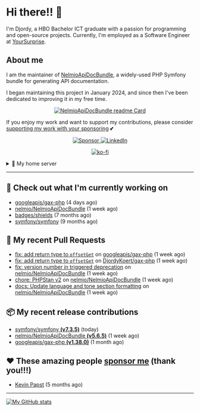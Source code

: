 # Hi there!! 👋



I'm Djordy, a HBO Bachelor ICT graduate with a passion for programming and open-source projects.
Currently, I'm employed as a Software Engineer at [YourSurprise](https://www.linkedin.com/company/yoursurprise-com).

## About me
I am the maintainer of [NelmioApiDocBundle](https://github.com/nelmio/NelmioApiDocBundle), a widely-used PHP Symfony bundle for generating API documentation.

I began maintaining this project in January 2024, and since then I've been dedicated to improving it in my free time.

<p align='center'>
    <a href="https://github.com/nelmio/NelmioApiDocBundle">
        <img alt="NelmioApiDocBundle readme Card" src="https://github-readme-stats.vercel.app/api/pin/?username=nelmio&repo=NelmioApiDocBundle&theme=holi&bg_color=00000000" />
    </a>
</p>


If you enjoy my work and want to support my contributions, please consider [supporting my work with your sponsoring](https://github.com/sponsors/DjordyKoert) 💕

<p align='center'>
    <a href="https://github.com/sponsors/DjordyKoert">
        <img alt="Sponsor" src="https://img.shields.io/badge/sponsor-30363D?style=for-the-badge&logo=GitHub-Sponsors&logoColor=#white" />
    </a>
    <a href="https://nl.linkedin.com/in/djordy-koert-0648881a2">
        <img alt="LinkedIn" src="https://img.shields.io/badge/LinkedIn-0077B5?style=for-the-badge&logo=LinkedIn" />
    </a>
</p>
<p align='center'>
    <a href="https://ko-fi.com/P5P7SYBAJ" align='center'>
        <img alt="ko-fi" src="https://ko-fi.com/img/githubbutton_sm.svg" />
    </a>
</p>

<details>
    <summary>🌱 My home server</summary>

<p align='center'>
    <img src="https://img.shields.io/badge/TrueNAS_25.04.RC.1-0095D5?style=for-the-badge&logo=truenas&logoColor=white" />
    <img src="https://img.shields.io/badge/AMD%20Ryzen_7_5700G-ED1C24?style=for-the-badge&logo=amd&logoColor=white" />
    <img src="https://img.shields.io/badge/RAM-32GB-%230071C5?&style=for-the-badge&logoColor=white" />
    <img src="https://img.shields.io/badge/4x_st8000vn004-IronWolf_8TB-5AC710?style=for-the-badge&logo=seagate&logoColor=white" />
</p>

I run a hobby server in my free time, where I host various services.

- [Home Assistant](https://github.com/home-assistant/core)
- [Cloudflared](https://github.com/cloudflare/cloudflared)
- Various *arrs
- [Jellyfin](https://jellyfin.org/)
- [Jellyseerr](https://github.com/Fallenbagel/jellyseerr)
- [Pelican panel & wings](https://pelican.dev/)

</details>

---

## 🔭 Check out what I'm currently working on

- [googleapis/gax-php](https://github.com/googleapis/gax-php) (4 days ago)
- [nelmio/NelmioApiDocBundle](https://github.com/nelmio/NelmioApiDocBundle) (1 week ago)
- [badges/shields](https://github.com/badges/shields) (7 months ago)
- [symfony/symfony](https://github.com/symfony/symfony) (9 months ago)

## 🔨 My recent Pull Requests

- [fix: add return type to `offsetGet`](https://github.com/googleapis/gax-php/pull/633) on [googleapis/gax-php](https://github.com/googleapis/gax-php) (1 week ago)
- [fix: add return type to `offsetGet`](https://github.com/DjordyKoert/gax-php/pull/1) on [DjordyKoert/gax-php](https://github.com/DjordyKoert/gax-php) (1 week ago)
- [fix: version number in triggered deprecation](https://github.com/nelmio/NelmioApiDocBundle/pull/2577) on [nelmio/NelmioApiDocBundle](https://github.com/nelmio/NelmioApiDocBundle) (1 week ago)
- [chore: PHPStan v2](https://github.com/nelmio/NelmioApiDocBundle/pull/2572) on [nelmio/NelmioApiDocBundle](https://github.com/nelmio/NelmioApiDocBundle) (1 week ago)
- [docs: Update language and tone section formatting](https://github.com/nelmio/NelmioApiDocBundle/pull/2571) on [nelmio/NelmioApiDocBundle](https://github.com/nelmio/NelmioApiDocBundle) (1 week ago)

## 📦 My recent release contributions

- [symfony/symfony **(v7.3.5)**](https://github.com/symfony/symfony/releases/tag/v7.3.5) (today)
- [nelmio/NelmioApiDocBundle **(v5.6.5)**](https://github.com/nelmio/NelmioApiDocBundle/releases/tag/v5.6.5) (1 week ago)
- [googleapis/gax-php **(v1.38.0)**](https://github.com/googleapis/gax-php/releases/tag/v1.38.0) (1 month ago)

## ❤️ These amazing people [sponsor me](https://github.com/sponsors/DjordyKoert) (thank you!!!)

- [Kevin Papst](https://github.com/kevinpapst) (5 months ago)

---

[![My GitHub stats](https://github-readme-stats.vercel.app/api?username=DjordyKoert&theme=holi&bg_color=00000000&rank_icon=github)](https://github.com/anuraghazra/github-readme-stats)

